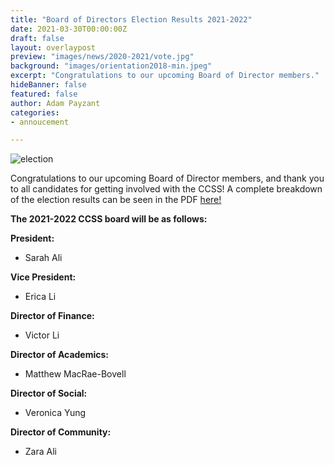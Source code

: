 ```yaml
---
title: "Board of Directors Election Results 2021-2022"
date: 2021-03-30T00:00:00Z
draft: false
layout: overlaypost
preview: "images/news/2020-2021/vote.jpg"
background: "images/orientation2018-min.jpeg"
excerpt: "Congratulations to our upcoming Board of Director members."
hideBanner: false
featured: false
author: Adam Payzant
categories:
- annoucement

---
```


![election](/images/news/2020-2021/vote.jpg)

Congratulations to our upcoming Board of Director members, and thank you to all candidates for getting involved with the CCSS! A complete breakdown of the election results can be seen in the PDF [here!](/pdfs/2020-2021/election_results.pdf)

**The 2021-2022 CCSS board will be as follows:**

**President:**
- Sarah Ali

**Vice President:**
- Erica Li

**Director of Finance:**
- Victor Li

**Director of Academics:**
- Matthew MacRae-Bovell

**Director of Social:**
- Veronica Yung

**Director of Community:**
- Zara Ali
